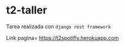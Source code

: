# t2-taller

Tarea realizada con ```django rest framework```

Link pagina= https://t2spotifly.herokuapp.com
